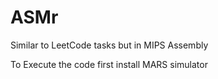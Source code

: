 # ASMr
Similar to LeetCode tasks but in MIPS Assembly

To Execute the code 
  first install MARS simulator 
